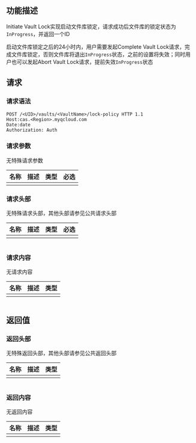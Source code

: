 ## 功能描述

Initiate Vault Lock实现启动文件库锁定，请求成功后文件库的锁定状态为`InProgress`，并返回一个ID

启动文件库锁定之后的24小时内，用户需要发起Complete Vault Lock请求，完成文件库锁定，否则文件库将退出`InProgress`状态，之前的设置将失效；同时用户也可以发起Abort Vault Lock请求，提前失效`InProgress`状态

## 请求

### 请求语法

```HTTP
POST /<UID>/vaults/<VaultName>/lock-policy HTTP 1.1
Host:cas.<Region>.myqcloud.com
Date:date
Authorization: Auth
```

### 请求参数

无特殊请求参数

| 名称   | 描述   | 类型   | 必选   |
| ---- | ---- | ---- | ---- |
|      |      |      |      |

### 请求头部

无特殊请求头部，其他头部请参见公共请求头部

| 名称   | 描述   | 类型   | 必选   |
| ---- | ---- | ---- | ---- |
|      |      |      |      |

```JSON

```
### 请求内容

无请求内容

| 名称   | 描述   | 类型   |
| ---- | ---- | ---- |
|      |      |      |

```JSON

```
## 返回值

### 返回头部

无特殊返回头部，其他头部请参见公共返回头部

| 名称   | 描述   | 类型   |
| ---- | ---- | ---- |
|      |      |      |

```JSON

```
### 返回内容

无返回内容

| 名称   | 描述   | 类型   |
| ---- | ---- | ---- |
|      |      |      |

```JSON

```



